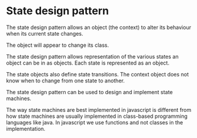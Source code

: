 # State design pattern

The state design pattern allows an object (the context) to alter
its behaviour when its current state changes.

The object will appear to change its class.

The state design pattern allows representation of the various states
an object can be in as objects. Each state is represented as an object.

The state objects also define state transitions. The context object
does not know when to change from one state to another.

The state design pattern can be used to design and implement state machines.


The way state machines are best implemented in javascript is 
different from how state machines are usually implemented in class-based
programming languages like java. In javascript we use functions and not classes in the implementation.
